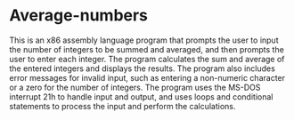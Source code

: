# Average-numbers

This is an x86 assembly language program that prompts the user to input the number of integers to be summed and averaged, and then prompts the user to enter each integer. The program calculates the sum and average of the entered integers and displays the results. The program also includes error messages for invalid input, such as entering a non-numeric character or a zero for the number of integers. The program uses the MS-DOS interrupt 21h to handle input and output, and uses loops and conditional statements to process the input and perform the calculations.

